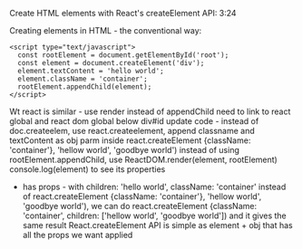 Create HTML elements with React's createElement API: 3:24

Creating elements in HTML - the conventional way:

<!DOCTYPE html>
<html lang="en">
  <head>
    <meta charset="UTF-8" />
    <meta name="viewport" content="width=device-width, initial-scale=1.0" />
    <meta http-equiv="X-UA-Compatible" content="ie=edge" />
    <title>Document</title>
  </head>
  <body>
    <div id="root"></div>

    <script type="text/javascript">
      const rootElement = document.getElementById('root');
      const element = document.createElement('div');
      element.textContent = 'hello world';
      element.className = 'container';
      rootElement.appendChild(element);
    </script>

  </body>
</html>

Wt react is similar - use render instead of appendChild
need to link to react global and react dom global below div#id
update code - instead of doc.createelem, use react.createelement, append classname and textContent as obj parm inside react.createElement {className: 'container'}, 'hellow world', 'goodbye world')
instead of using rootElement.appendChild, use ReactDOM.render(element, rootElement)
console.log(element) to see its properties

- has props - with children: 'hello world', className: 'container'
  instead of react.createElement {className: 'container'}, 'hellow world', 'goodbye world'), we can do react.createElement {className: 'container', children: ['hellow world', 'goodbye world']) and it gives the same result
  React.createElement API is simple as element + obj that has all the props we want applied
